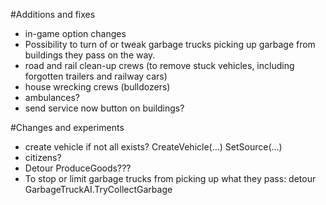 #Additions and fixes

- in-game option changes
- Possibility to turn of or tweak garbage trucks picking up garbage from buildings they pass on the way.
- road and rail clean-up crews (to remove stuck vehicles, including forgotten trailers and railway cars)
- house wrecking crews (bulldozers)
- ambulances?
- send service now button on buildings?

#Changes and experiments

- create vehicle if not all exists?
	CreateVehicle(...)
	SetSource(...)
- citizens?
- Detour ProduceGoods???
- To stop or limit garbage trucks from picking up what they pass: detour GarbageTruckAI.TryCollectGarbage

